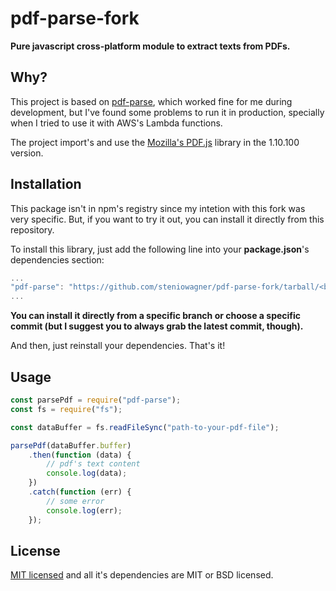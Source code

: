 # pdf-parse-fork

**Pure javascript cross-platform module to extract texts from PDFs.**

## Why?

This project is based on [pdf-parse](https://gitlab.com/autokent/pdf-parse), which worked fine for me during development, but I've found some problems to run it in production, specially when I tried to use it with AWS's Lambda functions.

The project import's and use the [Mozilla's PDF.js](https://mozilla.github.io/pdf.js/) library in the 1.10.100 version.

## Installation

This package isn't in npm's registry since my intetion with this fork was very specific. But, if you want to try it out, you can install it directly from this repository.

To install this library, just add the following line into your **package.json**'s dependencies section:

```js
...
"pdf-parse": "https://github.com/steniowagner/pdf-parse-fork/tarball/<branch|commit>"
...
```

**You can install it directly from a specific branch or choose a specific commit (but I suggest you to always grab the latest commit, though).**

And then, just reinstall your dependencies. That's it!

## Usage

```js
const parsePdf = require("pdf-parse");
const fs = require("fs");

const dataBuffer = fs.readFileSync("path-to-your-pdf-file");

parsePdf(dataBuffer.buffer)
	.then(function (data) {
		// pdf's text content
		console.log(data);
	})
	.catch(function (err) {
		// some error
		console.log(err);
	});
```

## License

[MIT licensed](https://gitlab.com/autokent/pdf-parse/blob/master/LICENSE) and all it's dependencies are MIT or BSD licensed.
